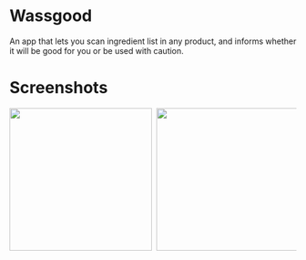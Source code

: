 # Wassgood
An app that lets you scan ingredient list in any product, and informs whether it will be good for you or be used with caution. 

# Screenshots
<pre>
<img src="https://user-images.githubusercontent.com/72121311/98486124-18a8b580-21e1-11eb-95d2-99e95024673e.png" width="250"> <img src="https://user-images.githubusercontent.com/72121311/98486126-18a8b580-21e1-11eb-8c4d-1dbe36b0314b.png" width="250"> <img src="https://user-images.githubusercontent.com/72121311/98486127-18a8b580-21e1-11eb-9962-9e45da9313dc.png" width="250"> <img src="https://user-images.githubusercontent.com/72121311/98486128-18a8b580-21e1-11eb-83db-6710968d74de.png" width="250"> <img src="https://user-images.githubusercontent.com/72121311/98486118-17778880-21e1-11eb-9a4c-8d0987195818.png" width="250"> <img src="https://user-images.githubusercontent.com/72121311/98486119-17778880-21e1-11eb-8c0d-6b3374fbefac.png" width="250"> <img src="https://user-images.githubusercontent.com/72121311/98486120-18101f00-21e1-11eb-907c-fc021457eaac.png" width="250"> <img src="https://user-images.githubusercontent.com/72121311/98486121-18101f00-21e1-11eb-813a-a664e52c5795.png" width="250"> <img src="https://user-images.githubusercontent.com/72121311/98486122-18101f00-21e1-11eb-9120-f7217882057e.png" width="250"> <img src="https://user-images.githubusercontent.com/72121311/98486123-18101f00-21e1-11eb-8065-670bb2c9498f.png" width="250">

 </pre>
